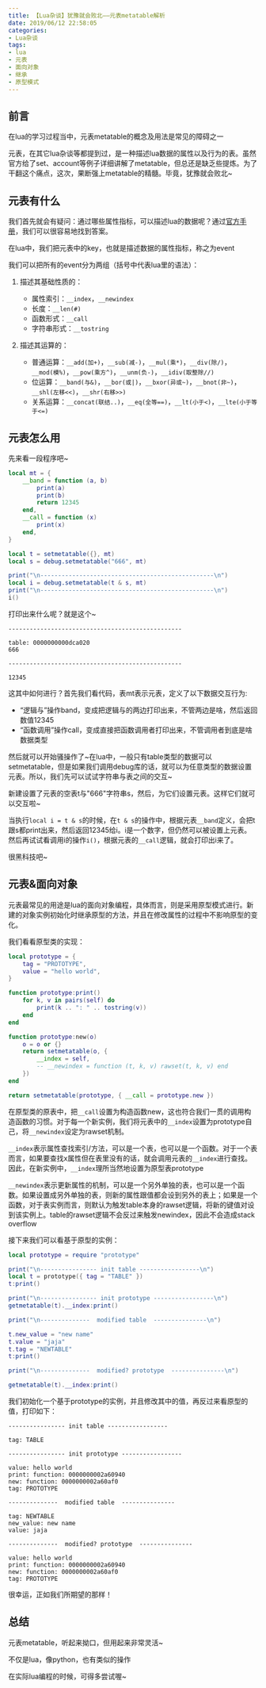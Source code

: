 ```yaml
---
title: 【Lua杂谈】犹豫就会败北——元表metatable解析
date: 2019/06/12 22:58:05
categories:
- Lua杂谈
tags:
- lua
- 元表
- 面向对象
- 继承
- 原型模式
---
```


## 前言

在lua的学习过程当中，元表metatable的概念及用法是常见的障碍之一

元表，在其它lua杂谈等都提到过，是一种描述lua数据的属性以及行为的表。虽然官方给了set、account等例子详细讲解了metatable，但总还是缺乏些提炼。为了干翻这个痛点，这次，果断强上metatable的精髓。毕竟，犹豫就会败北~

## 元表有什么

我们首先就会有疑问：通过哪些属性指标，可以描述lua的数据呢？通过[官方手册](https://www.lua.org/manual/5.3/manual.html#2.4)，我们可以很容易地找到答案。

在lua中，我们把元表中的key，也就是描述数据的属性指标，称之为event

我们可以把所有的event分为两组（括号中代表lua里的语法）：

1. 描述其基础性质的：
   - 属性索引：`__index`，`__newindex`
   - 长度：`__len(#)`
   - 函数形式：`__call`
   - 字符串形式：`__tostring`

2. 描述其运算的：
   - 普通运算：`__add(加+)`，`__sub(减-)`，`__mul(乘*)`，`__div(除/)`，`__mod(模%)`，`__pow(乘方^)`，`__unm(负-)`，`__idiv(取整除//)`
   - 位运算：`__band(与&)`，`__bor(或|)`，`__bxor(异或~)`，`__bnot(非~)`，`__shl(左移<<)`，`__shr(右移>>)`
   - 关系运算：`__concat(联结..)`，`__eq(全等==)`，`__lt(小于<)`，`__lte(小于等于<=)`

## 元表怎么用

先来看一段程序吧~

<!-- more -->

```lua
local mt = {
    __band = function (a, b)
        print(a)
        print(b)
        return 12345
    end,
    __call = function (x)
        print(x)
    end,
}

local t = setmetatable({}, mt)
local s = debug.setmetatable("666", mt)

print("\n-------------------------------------------------\n")
local i = debug.setmetatable(t & s, mt)
print("\n-------------------------------------------------\n")
i()
```

打印出来什么呢？就是这个~

```plain
-------------------------------------------------

table: 0000000000dca020
666

-------------------------------------------------

12345
```

这其中如何进行？首先我们看代码，表mt表示元表，定义了以下数据交互行为:

- “逻辑与”操作band，变成把逻辑与的两边打印出来，不管两边是啥，然后返回数值12345
- “函数调用”操作call，变成直接把函数调用者打印出来，不管调用者到底是啥数据类型

然后就可以开始骚操作了~在lua中，一般只有table类型的数据可以setmetatable，但是如果我们调用debug库的话，就可以为任意类型的数据设置元表。所以，我们先可以试试字符串与表之间的交互~

新建设置了元表的空表t与"666"字符串s，然后，为它们设置元表。这样它们就可以交互啦~

当执行`local i = t & s`的时候，在`t & s`的操作中，根据元表`__band`定义，会把t跟s都print出来，然后返回12345给i。i是一个数字，但仍然可以被设置上元表。然后再试试看调用i的操作`i()`，根据元表的`__call`逻辑，就会打印出i来了。

很黑科技吧~

## 元表&面向对象

元表最常见的用途是lua的面向对象编程，具体而言，则是采用原型模式进行。新建的对象实例初始化时继承原型的方法，并且在修改属性的过程中不影响原型的变化。

我们看看原型类的实现：

```lua
local prototype = {
    tag = "PROTOTYPE",
    value = "hello world",
}

function prototype:print()
    for k, v in pairs(self) do
        print(k .. ": " .. tostring(v))
    end
end

function prototype:new(o)
    o = o or {}
    return setmetatable(o, {
        __index = self,
        -- __newindex = function (t, k, v) rawset(t, k, v) end
    })
end

return setmetatable(prototype, { __call = prototype.new })
```

在原型类的原表中，把`__call`设置为构造函数new，这也符合我们一贯的调用构造函数的习惯。对于每一个新实例，我们将元表中的`__index`设置为prototype自己，将`__newindex`设定为rawset机制。

`__index`表示属性查找索引/方法，可以是一个表，也可以是一个函数。对于一个表而言，如果要查找x属性但在表里没有的话，就会调用元表的`__index`进行查找。因此，在新实例中，`__index`理所当然地设置为原型表prototype

`__newindex`表示更新属性的机制，可以是一个另外单独的表，也可以是一个函数。如果设置成另外单独的表，则新的属性跟值都会设到另外的表上；如果是一个函数，对于表实例而言，则默认为触发table本身的rawset逻辑，将新的键值对设到该实例上。table的rawset逻辑不会反过来触发newindex，因此不会造成stack overflow

接下来我们可以看基于原型的实例：

```lua
local prototype = require "prototype"

print("\n---------------- init table -----------------\n")
local t = prototype({ tag = "TABLE" })
t:print()

print("\n---------------- init prototype -----------------\n")
getmetatable(t).__index:print()

print("\n--------------  modified table  ---------------\n")

t.new_value = "new name"
t.value = "jaja"
t.tag = "NEWTABLE"
t:print()

print("\n--------------  modified? prototype  ---------------\n")

getmetatable(t).__index:print()
```

我们初始化一个基于prototype的实例，并且修改其中的值，再反过来看原型的值，打印如下：

```plain
---------------- init table -----------------

tag: TABLE

---------------- init prototype -----------------

value: hello world
print: function: 0000000002a60940
new: function: 0000000002a60af0
tag: PROTOTYPE

--------------  modified table  ---------------

tag: NEWTABLE
new_value: new name
value: jaja

--------------  modified? prototype  ---------------

value: hello world
print: function: 0000000002a60940
new: function: 0000000002a60af0
tag: PROTOTYPE
```

很幸运，正如我们所期望的那样！

## 总结

元表metatable，听起来拗口，但用起来非常灵活~

不仅是lua，像python，也有类似的操作

在实际lua编程的时候，可得多尝试喔~
